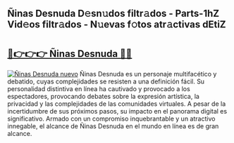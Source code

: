 ## Ñinas Desnuda D𝚎sn𝚞dos filtr𝚊dos - Parts-1hZ Vid𝚎os filtr𝚊dos - N𝚞evas f𝚘tos atr𝚊ctivas dEtiZ

# <h2><a href="http://mb8b1sg.tromn.icu/?c=%c3%91inas+Desnuda">🔗👉👉👉 Ñinas Desnuda 🔗🔗</a></h2>

[![Ñinas Desnuda nuevo](https://i.imgur.com/pEAQMta.gif)](http://mb8b1sg.tromn.icu/?c=%c3%91inas+Desnuda)
Ñinas Desnuda es un personaje multifacético y debatido, cuyas complejidades se resisten a una definición fácil.  Su personalidad distintiva en línea ha cautivado y provocado a los espectadores, provocando debates sobre la expresión artística, la privacidad y las complejidades de las comunidades virtuales. A pesar de la incertidumbre de sus próximos pasos, su impacto en el panorama digital es significativo. Armado con un compromiso inquebrantable y un atractivo innegable, el alcance de Ñinas Desnuda en el mundo en línea es de gran alcance.
